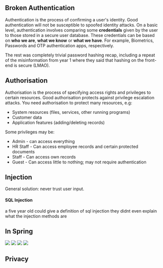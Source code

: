 ## Broken Authentication
Authentication is the process of confirming a user's identity. Good authentication will not be susceptible to spoofed identity attacks. On a basic level, authentication involves comparing some **credentials** given by the user to those stored in a secure user database. These credentials can be based on **who we are**, **what we know** or **what we have**. For example, Biometrics, Passwords and OTP authentication apps, respectively.

The rest was completely trivial password hashing recap, including a repeat of the misinformation from year 1 where they said that hashing on the front-end is secure (LMAO).

## Authorisation
Authorisation is the process of specifying access rights and privileges to certain resources. Good authorisation protects against privilege escalation attacks. You need authorisation to protect many resources, e.g:
- System resources (files, services, other running programs)
- Customer data
- Application features (adding/deleting records)

Some privileges may be:
- Admin - can access everything
- HR Staff -  Can access employee records and certain protected documents
- Staff - Can access own records
- Guest - Can access little to nothing; may not require authentication

## Injection
General solution: never trust user input.
#### SQL Injection
a five year old could give a definition of sql injection
they didnt even explain what the injection methods are

## In Spring
![](Pasted%20image%2020230220092814.png)
![](Pasted%20image%2020230220092828.png)
![](Pasted%20image%2020230220092939.png)
![](Pasted%20image%2020230220092955.png)

## Privacy
